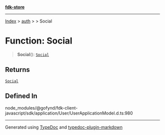 [**fdk-store**](../../../README.md)
***

[Index](../../../API.md) > [auth](../../README.md) > [<internal>](../README.md) > Social

# Function: Social

> **Social**(): [`Social`](../type-aliases/type-alias.Social.md)

## Returns

[`Social`](../type-aliases/type-alias.Social.md)

## Defined In

node\_modules/@gofynd/fdk-client-javascript/sdk/application/User/UserApplicationModel.d.ts:980

***
Generated using [TypeDoc](https://typedoc.org/) and [typedoc-plugin-markdown](https://www.npmjs.com/package/typedoc-plugin-markdown)
